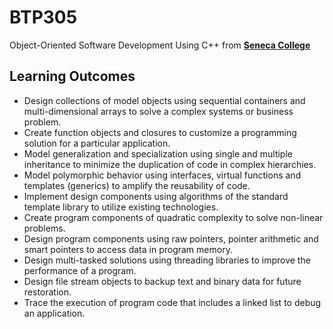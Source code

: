 # BTP305
Object-Oriented Software Development Using C++ from **[Seneca College](https://www.senecapolytechnic.ca/home.html)**

## Learning Outcomes
- Design collections of model objects using sequential containers and multi-dimensional arrays to solve a complex systems or business problem.
- Create function objects and closures to customize a programming solution for a particular application.
- Model generalization and specialization using single and multiple inheritance to minimize the duplication of code in complex hierarchies.
- Model polymorphic behavior using interfaces, virtual functions and templates (generics) to amplify the reusability of code.
- Implement design components using algorithms of the standard template library to utilize existing technologies.
- Create program components of quadratic complexity to solve non-linear problems.
- Design program components using raw pointers, pointer arithmetic and smart pointers to access data in program memory.
- Design multi-tasked solutions using threading libraries to improve the performance of a program.
- Design file stream objects to backup text and binary data for future restoration.
- Trace the execution of program code that includes a linked list to debug an application.


